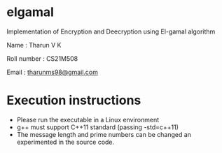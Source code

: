 # elgamal
Implementation of Encryption and Deecryption using El-gamal algorithm

Name : Tharun V K

Roll number : CS21M508

Email : tharunms98@gmail.com

# Execution instructions
* Please run the executable in a Linux environment
* g++ must support C++11 standard (passing -std=c++11)
* The message length and prime numbers can be changed an experimented in the source code.
